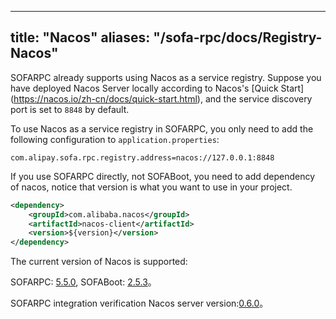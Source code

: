 
---

title: "Nacos"
aliases: "/sofa-rpc/docs/Registry-Nacos"
---

SOFARPC already supports using Nacos as a service registry. Suppose you have deployed Nacos Server locally according to Nacos's [Quick Start] (<https://nacos.io/zh-cn/docs/quick-start.html>), and the service discovery port is set to `8848` by default.

To use Nacos as a service registry in SOFARPC, you only need to add the following configuration to `application.properties`:

```plain
com.alipay.sofa.rpc.registry.address=nacos://127.0.0.1:8848
```

If you use SOFARPC directly, not SOFABoot, you need to add dependency of nacos, notice that version is what you want to use in your project.

```xml
<dependency>
    <groupId>com.alibaba.nacos</groupId>
    <artifactId>nacos-client</artifactId>
    <version>${version}</version>
</dependency>
```

The current version of Nacos is supported:

SOFARPC: [5.5.0](https://github.com/sofastack/sofa-rpc/releases), SOFABoot: [2.5.3](https://github.com/sofastack/sofa-boot/releases/)。

SOFARPC integration verification Nacos server version:[0.6.0](https://github.com/alibaba/nacos/releases/tag/0.6.0)。

